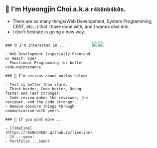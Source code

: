 ## 🙋 I'm Hyeongjin Choi a.k.a `r4k0nb4k0n`.

- There are so many things(Web Development, System Programming, CERT, etc...) that I have done with, and I wanna dive into.
- I don't hesitate in going a new way.

<section style="display: table;">
  <div style="display: table-cell; width: 50%;">

    ### 🤓 I'm interested in ...

    - Web Development (especially Frontend w/ React, Vue)
    - Functional Programming for better code-maintenance

    ### 🧐 I'm serious about mottos below:

    - Test is better than stare.  
    - Think harder, Code better, Debug faster and Test stronger.  
    - Code review makes the reviewee, the reviewer, and the code stronger.  
    - Remove obscure things through communication with peers.

    ### 💁 If you want more ...

    - [Timeline](https://r4k0nb4k0n.github.io/timeline)
    - CV ...soon!
    - Portfolio ...soon!

  </div>

  <div style="display: table-cell; width: 50%;">
    <img src="https://badge42.herokuapp.com/api/stats/hyechoi">
    <img src="https://badge42.herokuapp.com/api/stats/hyechoi?cursus=C%20Piscine">
  </div>
</section>

<!--
**r4k0nb4k0n/r4k0nb4k0n** is a ✨ _special_ ✨ repository because its `README.md` (this file) appears on your GitHub profile.

Here are some ideas to get you started:

- 🔭 I’m currently working on ...

- 👯 I’m looking to collaborate on ...
- 🤔 I’m looking for help with ...
- 💬 Ask me about ...
- 📫 How to reach me: ...
- 😄 Pronouns: ...
- ⚡ Fun fact: ...
-->
